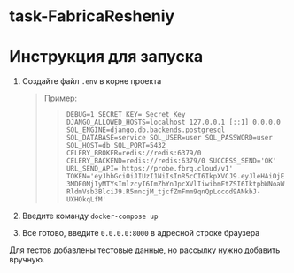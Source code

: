 # task-FabricaResheniy
# Инструкция для запуска

1. Создайте файл `.env` в корне проекта
    > Пример:
     >> `DEBUG=1
        SECRET_KEY= Secret Key
        DJANGO_ALLOWED_HOSTS=localhost 127.0.0.1 [::1] 0.0.0.0
        SQL_ENGINE=django.db.backends.postgresql
        SQL_DATABASE=service
        SQL_USER=user
        SQL_PASSWORD=user
        SQL_HOST=db
        SQL_PORT=5432
        CELERY_BROKER=redis://redis:6379/0
        CELERY_BACKEND=redis://redis:6379/0
        SUCCESS_SEND='OK'
        URL_SEND_API='https://probe.fbrq.cloud/v1'
        TOKEN='eyJhbGciOiJIUzI1NiIsInR5cCI6IkpXVCJ9.eyJleHAiOjE3MDE0MjIyMTYsImlzcyI6ImZhYnJpcXVlIiwibmFtZSI6IktpbWNoaWRldmVsb3BlciJ9.R5mncjM_tjcfZmFmm9qnQpLocod9ANkbJ-UXHOkqLfM'`

2. Введите команду `docker-compose up`

3. Все готово, введите `0.0.0.0:8000` в адресной строке браузера

Для тестов добавлены тестовые данные, но рассылку нужно добавить вручную.
